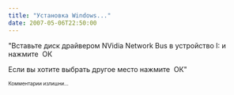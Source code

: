```yaml
---
title: "Установка Windows..."
date: 2007-05-06T22:50:00
---
```


<P>"Вставьте диск драйвером NVidia Network Bus в устройство I: и нажмите  ОК

Если вы хотите выбрать другое место нажмите  ОК"



<FONT size=1>Комментарии излишни...</FONT></P>
